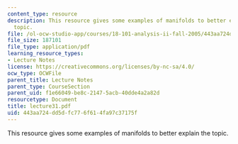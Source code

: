 ```yaml
---
content_type: resource
description: This resource gives some examples of manifolds to better explain the
  topic.
file: /ol-ocw-studio-app/courses/18-101-analysis-ii-fall-2005/443aa724dd5dfc776f614fa97c37175f_lecture31.pdf
file_size: 187101
file_type: application/pdf
learning_resource_types:
- Lecture Notes
license: https://creativecommons.org/licenses/by-nc-sa/4.0/
ocw_type: OCWFile
parent_title: Lecture Notes
parent_type: CourseSection
parent_uid: f1e66049-be8c-2147-5acb-40dde4a2a82d
resourcetype: Document
title: lecture31.pdf
uid: 443aa724-dd5d-fc77-6f61-4fa97c37175f
---
```

This resource gives some examples of manifolds to better explain the topic.